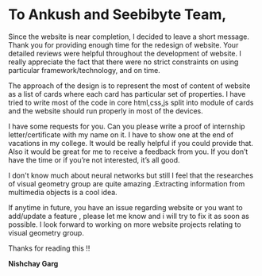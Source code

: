 #	To Ankush and Seebibyte Team,

Since the website is near completion, I decided to leave a short message. Thank you for providing enough time for the redesign of website. Your detailed reviews were helpful throughout the development of website. I really appreciate the fact that there were no strict constraints on using particular framework/technology, and on time.
	
The approach of the design is to represent the most of content of website as a list of cards where each card has particular set of properties. I have tried to write most of the code in core html,css,js split into module of cards and the website should run properly in most of the devices.
	
I have some requests for you. Can you please write a proof of internship letter/certificate with my name on it. I have to show one at the end of vacations in my college. It would be really helpful if you could provide that.  Also it would be great for me to receive a feedback from you. If you don’t have the time or if you’re not interested, it’s all good.
	
I don't know much about neural networks but still I feel that the researches of visual geometry group are quite amazing .Extracting information from multimedia objects is a cool idea.

If anytime in future, you have an issue regarding website or you want to add/update a feature , please let me know and i will try to fix it as soon as possible. I look forward to working on more website projects relating to visual geometry group.

Thanks for reading this !!
	
**Nishchay Garg**
	
